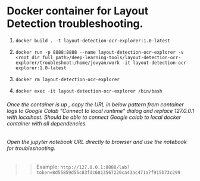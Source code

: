 # Docker container for Layout Detection troubleshooting.

1. `docker build . -t layout-detection-ocr-explorer:1.0-latest`

2. `docker run -p 8888:8888 --name layout-detection-ocr-explorer -v <root_dir_full_path>/deep-learning-tools/layout-detection-ocr-explorer/troubleshoot:/home/jovyan/work -it layout-detection-ocr-explorer:1.0-latest`

3. `docker rm layout-detection-ocr-explorer`

4. `docker exec -it layout-detection-ocr-explorer /bin/bash`

###### Once the container is up , copy the URL in below pattern from container logs to Google Colab "Connect to local runtime" dialog and replace 127.0.0.1 with localhost. Should be able to connect Google colab to local docker container with all dependencies.

###### Open the jupyter notebook URL directly to browser and use the notebook for troubleshooting.
>> Example: `http://127.0.0.1:8888/lab?token=8d55859d55c83fdc6813567220ca43ac471a7f915b73c299`